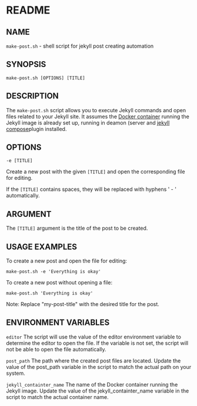 # README

## NAME

`make-post.sh` - shell script for jekyll post creating automation

## SYNOPSIS

`make-post.sh [OPTIONS] [TITLE]`

## DESCRIPTION

The `make-post.sh` script allows you to execute Jekyll commands and open files related to your Jekyll site. It assumes the [Docker container][jekyll container] running the Jekyll image is already set up, running in deamon (server and [jekyll compose][jekyll compose]plugin installed.

## OPTIONS

`-e [TITLE]`

Create a new post with the given `[TITLE]` and open the corresponding file for editing.

If the `[TITLE]` contains spaces, they will be replaced with hyphens ' - ' automatically.

## ARGUMENT

The `[TITLE]` argument is the title of the post to be created.

## USAGE EXAMPLES

To create a new post and open the file for editing:

`make-post.sh -e 'Everything is okay'`

To create a new post without opening a file:

`make-post.sh 'Everything is okay'`

Note: Replace "my-post-title" with the desired title for the post.

## ENVIRONMENT VARIABLES

`editor`
The script will use the value of the editor environment variable to determine the editor to open the file. If the variable is not set, the script will not be able to open the file automatically.

`post_path`
The path where the created post files are located. Update the value of the post_path variable in the script to match the actual path on your system.

`jekyll_containter_name`
The name of the Docker container running the Jekyll image. Update the value of the jekyll_containter_name variable in the script to match the actual container name.

[jekyll compose]: https://github.com/jekyll/jekyll-compose
[jekyll container]: https://hub.docker.com/r/jekyll/jekyll/
